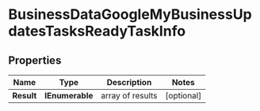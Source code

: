 # BusinessDataGoogleMyBusinessUpdatesTasksReadyTaskInfo


## Properties

| Name | Type | Description | Notes |
|------------ | ------------- | ------------- | -------------|
**Result** | **IEnumerable<BusinessDataGoogleMyBusinessUpdatesTasksReadyResultInfo>** | array of results |[optional]|